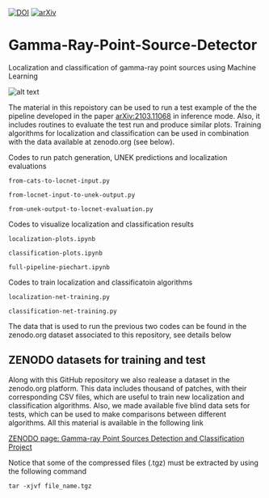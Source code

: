 [![DOI](https://zenodo.org/badge/DOI/10.5281/zenodo.4587205.svg)](https://doi.org/10.5281/zenodo.4587205)
[![arXiv](https://img.shields.io/badge/arXiv-2103.11068-green.svg)](https://arxiv.org/abs/2103.11068)

# Gamma-Ray-Point-Source-Detector
Localization and classification of gamma-ray point sources using Machine Learning

![alt text](https://github.com/bapanes/Gamma-Ray-Point-Source-Detector/blob/main/figures/full-pipeline-high-lat-pie.png)

The material in this repoistory can be used to run a test example of the the pipeline developed in the paper [arXiv:2103.11068](https://arxiv.org/abs/2103.11068) in inference mode. Also, it includes routines to evaluate the test run and produce similar plots. Training algorithms for localization and classification can be used in combination with the data available at zenodo.org (see below).  

Codes to run patch generation, UNEK predictions and localization evaluations

```
from-cats-to-locnet-input.py

from-locnet-input-to-unek-output.py

from-unek-output-to-locnet-evaluation.py
```

Codes to visualize localization and classification results

```
localization-plots.ipynb

classification-plots.ipynb

full-pipeline-piechart.ipynb
```

Codes to train localization and classificatoin algorithms

```
localization-net-training.py

classification-net-training.py
```

The data that is used to run the previous two codes can be found in the zenodo.org dataset associated to this repository, see details below

## ZENODO datasets for training and test

Along with this GitHub repository we also realease a dataset in the zenodo.org platform. This data includes thousand of patches, with their corresponding CSV files, which are useful to train new localization and classification algorithms. Also, we made available five blind data sets for tests, which can be used to make comparisons between different algorithms. All this material is available in the following link

[ZENODO page: Gamma-ray Point Sources Detection and Classification Project](https://zenodo.org/record/4587205#.YFOKBSPhD_Q)

Notice that some of the compressed files (.tgz) must be extracted by using the following command

```
tar -xjvf file_name.tgz 
```

